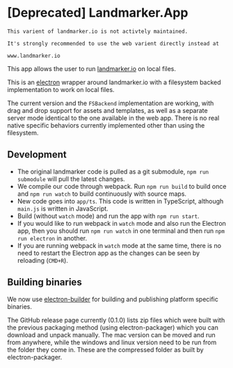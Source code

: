# [Deprecated] Landmarker.App

```
This varient of landmarker.io is not activtely maintained.

It's strongly recommended to use the web varient directly instead at

www.landmarker.io
```

This app allows the user to run [landmarker.io](https://github.com/menpo/landmarker.io) on local files.

This is an [electron](https://github.com/atom/electron) wrapper around landmarker.io with a filesystem backed implementation to work on local files.

The current version and the `FSBackend` implementation are working, with drag and drop support for assets and templates, as well as a separate server mode identical to the one available in the web app. There is no real native specific behaviors currently implemented other than using the filesystem.

## Development

+ The original landmarker code is pulled as a git submodule, `npm run submodule` will pull the latest changes.
+ We compile our code through webpack. Run `npm run build` to build once and `npm run watch` to build continuously with source maps.
+ New code goes into `app/ts`. This code is written in TypeScript, although `main.js` is written in JavaScript.
+ Build (without `watch` mode) and run the app with `npm run start`.
+ If you would like to run webpack in `watch` mode and also run the Electron app, then you should run `npm run watch` in one terminal and then run `npm run electron` in another.
+ If you are running webpack in `watch` mode at the same time, there is no need to restart the Electron app as the changes can be seen by reloading (`CMD+R`).

## Building binaries

We now use [electron-builder](https://github.com/electron-userland/electron-builder/) for building and publishing platform specific binaries.

The GitHub release page currently (0.1.0) lists zip files which were built with the previous packaging method (using electron-packager) which you can download and unpack manually. The mac version can be moved and run from anywhere, while the windows and linux version need to be run from the folder they come in. These are the compressed folder as built by electron-packager.
